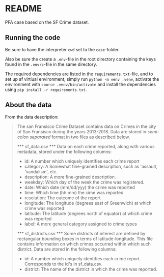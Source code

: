 # README

PFA case based on the SF Crime dataset.

## Running the code

Be sure to have the interpreter `cwd` set to the `case`-folder.

Also be sure the create a `.env`-file in the root directory containing the keys found in the `.envrc`-file in the same directory.

The required dependencies are listed in the `requirements.txt`-file, and to set up af virtiual environment, simply run `python -m venv .venv`, activate the environment with `source .venv/bin/activate` and install the dependencies using `pip install -r requirements.txt`.

## About the data

From the data description:

> The san Fransisco Crime Dataset contains data on Crimes in the city of San Fransisco during the years 2013-2018.
> Data are stored in *semi-colon separated* format in two files as described below.
>
> *** sf_data.csv ***
> Data on each crime reported, along with various metadata, stored under the following columns:
> - id: A number which uniquely identifies each crime report
> - category: A Somewhat fine-grained description, such as 'assault, 'vandalism', etc.
> - description: A more fine-grained description.
> - weekday: Which day of the week the crime was registered.
> - date: Which date (mm/dd/yyy) the crime was reported
> - time: Which time (hh:mm) the cime was reported
> - resolution: The outcome of the report
> - longitude: The longitude (degrees east of Greenwich) at which crime was reported
> - latitude: The latitude (degrees north of equator) at which crime was reported
> - label: A more general category assigned to crime types
>
>
> *** sf_districts.csv ***
> Some districts of interest are defined by rectangular bounding boxes in terms of latitude-longitude.
> This file contains information on which crimes occurred within which such district.
> Data are stored in the following columns:
> - id: A number which uniquely identifies each crime report. Corresponds to the id's in sf_data.csv.
> - district: The name of the district in which the crime was reported.
